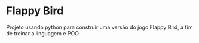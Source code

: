 # Flappy Bird

Projeto usando python para construir uma versão do jogo Flappy Bird, a fim de treinar a linguagem e POO.
